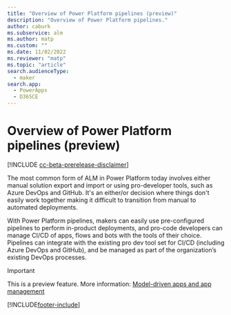```yaml
---
title: "Overview of Power Platform pipelines (preview)"
description: "Overview of Power Platform pipelines."
author: caburk
ms.subservice: alm
ms.author: matp
ms.custom: ""
ms.date: 11/02/2022
ms.reviewer: "matp"
ms.topic: "article"
search.audienceType: 
  - maker
search.app: 
  - PowerApps
  - D365CE
---
```


# Overview of Power Platform pipelines (preview)

[!INCLUDE [cc-beta-prerelease-disclaimer](../includes/cc-beta-prerelease-disclaimer.md)]

The most common form of ALM in Power Platform today involves either manual solution export and import or using pro-developer tools, such as Azure DevOps and GitHub. It's an either/or decision where things don't easily work together making it difficult to transition from manual to automated deployments.

With Power Platform pipelines, makers can easily use pre-configured pipelines to perform in-product deployments, and pro-code developers can manage CI/CD of apps, flows and bots with the tools of their choice. Pipelines can integrate with the existing pro dev tool set for CI/CD (including Azure DevOps and GitHub), and be managed as part of the organization’s existing DevOps processes.

> [!IMPORTANT]
> This is a preview feature. More information: [Model-driven apps and app management](/power-apps/maker/powerapps-preview-program#model-driven-apps-and-app-management)


[!INCLUDE[footer-include](../includes/footer-banner.md)]
